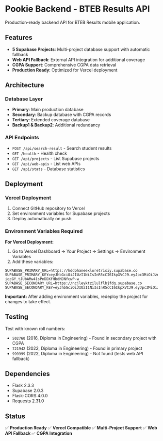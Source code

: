 # Pookie Backend - BTEB Results API

Production-ready backend API for BTEB Results mobile application.

## Features

- **5 Supabase Projects**: Multi-project database support with automatic fallback
- **Web API Fallback**: External API integration for additional coverage
- **CGPA Support**: Comprehensive CGPA data retrieval
- **Production Ready**: Optimized for Vercel deployment

## Architecture

### Database Layer
- **Primary**: Main production database
- **Secondary**: Backup database with CGPA records
- **Tertiary**: Extended coverage database
- **Backup1 & Backup2**: Additional redundancy

### API Endpoints

- `POST /api/search-result` - Search student results
- `GET /health` - Health check
- `GET /api/projects` - List Supabase projects
- `GET /api/web-apis` - List web APIs
- `GET /api/stats` - Database statistics

## Deployment

### Vercel Deployment
1. Connect GitHub repository to Vercel
2. Set environment variables for Supabase projects
3. Deploy automatically on push

### Environment Variables Required

**For Vercel Deployment:**
1. Go to Vercel Dashboard → Your Project → Settings → Environment Variables
2. Add these variables:

```
SUPABASE_PRIMARY_URL=https://hddphaneexloretrisiy.supabase.co
SUPABASE_PRIMARY_KEY=eyJhbGciOiJIUzI1NiIsInR5cCI6IkpXVCJ9.eyJpc3MiOiJzdXBhYmFzZSIsInJlZiI6ImhkZHBoYW5lZXhsb3JldHJpc2l5Iiwicm9sZSI6ImFub24iLCJpYXQiOjE3NTg2MTEzNjksImV4cCI6MjA3NDE4NzM2OX0.eMyOCUDI-iqcGY_tJUbAMw41sPnDDXfHbdMJNfcwP-w
SUPABASE_SECONDARY_URL=https://ncjleyktzilulflbjfdg.supabase.co
SUPABASE_SECONDARY_KEY=eyJhbGciOiJIUzI1NiIsInR5cCI6IkpXVCJ9.eyJpc3MiOiJzdXBhYmFzZSIsInJlZiI6Im5jamxleWt0emlsdWxmbGJqZmRnIiwicm9sZSI6ImFub24iLCJpYXQiOjE3NTg2MjI2OTUsImV4cCI6MjA3NDE5ODY5NX0.ScbXuVjULWWyCJt4IuKhUhSunkRg0H0XVVysR7756b0
```

**Important:** After adding environment variables, redeploy the project for changes to take effect.

## Testing

Test with known roll numbers:
- `502760` (2016, Diploma in Engineering) - Found in secondary project with CGPA
- `721942` (2022, Diploma in Engineering) - Found in primary project
- `999999` (2022, Diploma in Engineering) - Not found (tests web API fallback)

## Dependencies

- Flask 2.3.3
- Supabase 2.0.3
- Flask-CORS 4.0.0
- Requests 2.31.0

## Status

✅ **Production Ready**
✅ **Vercel Compatible**
✅ **Multi-Project Support**
✅ **Web API Fallback**
✅ **CGPA Integration**
